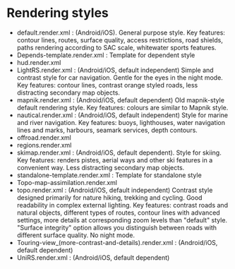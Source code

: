 Rendering styles
================

* default.render.xml : (Android/iOS). General purpose style. Key features: contour lines, routes, surface quality, access restrictions, road shields, paths rendering according to SAC scale, whitewater sports features.
* Depends-template.render.xml : Template for dependent style
* hud.render.xml
* LightRS.render.xml : (Android/iOS, default independent) Simple and contrast style for car navigation. Gentle for the eyes in the night mode. Key features: contour lines, contrast orange styled roads, less distracting secondary map objects.
* mapnik.render.xml : (Android/iOS, default dependent) Old mapnik-style default rendering style. Key features: colours are similar to Mapnik style.
* nautical.render.xml : (Android/iOS, default independent) Style for marine and river navigation. Key features: buoys, lighthouses, water navigation lines and marks, harbours, seamark services, depth contours.
* offroad.render.xml
* regions.render.xml
* skimap.render.xml : (Android/iOS, default dependent). Style for skiing. Key features: renders pistes, aerial ways and other ski features in a convenient way. Less distracting secondary map objects.
* standalone-template.render.xml : Template for standalone style
* Topo-map-assimilation.render.xml
* topo.render.xml : (Android/iOS, default independent) Contrast style designed primarily for nature hiking, trekking and cycling. Good readability in complex external lighting. Key features: contrast roads and natural objects, different types of routes, contour lines with advanced settings, more details at corresponding zoom levels than "default" style. "Surface integrity" option allows you distinguish between roads with different surface quality. No night mode.
* Touring-view_(more-contrast-and-details).render.xml : (Android/iOS, default dependent)
* UniRS.render.xml : (Android/iOS, default dependent)